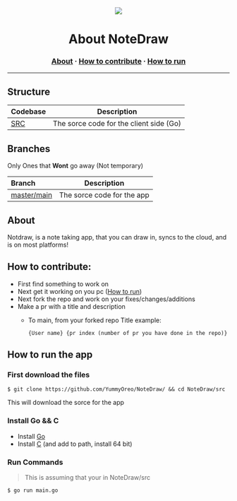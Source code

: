 <div align="center"><img src="https://github.com/YummyOreo/NoteDraw/blob/main/Best%20logo.png"></div>
<h1 align="center">About NoteDraw</h1>
<h3 align="center"><a href="#about">About</a> · <a href="#how-to-contribute">How to contribute</a> · <a href="#how-to-run-the-app">How to run</a>

---

## Structure

| Codebase   | Description                             |
|:---------- |:---------------------------------------:|
| [SRC](src) | The sorce code for the client side (Go) |

## Branches

Only Ones that **Wont** go away (Not temporary)

| Branch                                                | Description                |
|:----------------------------------------------------- |:--------------------------:|
| [master/main](https://github.com/Yummyoreo/NoteDraw/) | The sorce code for the app |

## About

Notdraw, is a note taking app, that you can draw in, syncs to the cloud, and is on most platforms!

## How to contribute:

- First find something to work on
- Next get it working on you pc ([How to run](#how-to-run-the-app))
- Next fork the repo and work on your fixes/changes/additions
- Make a pr with a title and description
  - To main, from your forked repo
    Title example:
    
    ```
    {User name} {pr index (number of pr you have done in the repo)}
    ```

## How to run the app

### First download the files

```console
$ git clone https://github.com/YummyOreo/NoteDraw/ && cd NoteDraw/src
```

This will download the sorce for the app

### Install Go && C

- Install [Go](https://golang.org/)
- Install [C](https://sourceforge.net/projects/mingw-w64/files/Toolchains%20targetting%20Win32/Personal%20Builds/mingw-builds/installer/mingw-w64-install.exe/download) (and add to path, install 64 bit)



### Run Commands

> This is assuming that your in NoteDraw/src

```
$ go run main.go
```
